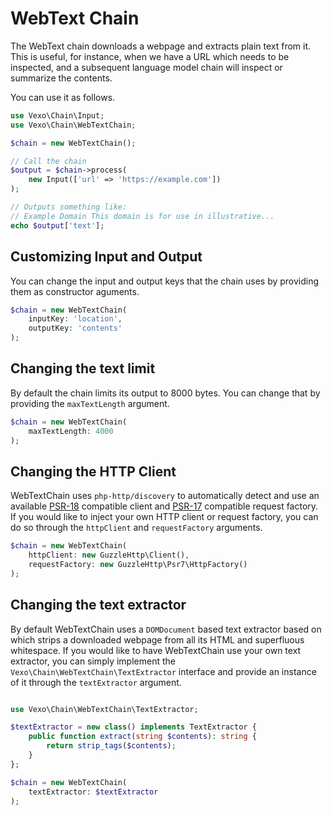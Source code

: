 # WebText Chain

The WebText chain downloads a webpage and extracts plain text from it. This is useful, for instance, when we have a URL which needs to be inspected, and a subsequent language model chain will inspect or summarize the contents.

You can use it as follows.

```php
use Vexo\Chain\Input;
use Vexo\Chain\WebTextChain;

$chain = new WebTextChain();

// Call the chain
$output = $chain->process(
    new Input(['url' => 'https://example.com'])
);

// Outputs something like:
// Example Domain This domain is for use in illustrative...
echo $output['text'];
```

## Customizing Input and Output

You can change the input and output keys that the chain uses by providing them as constructor aguments.

```php
$chain = new WebTextChain(
    inputKey: 'location',
    outputKey: 'contents'
);
```

## Changing the text limit

By default the chain limits its output to 8000 bytes. You can change that by providing the `maxTextLength` argument.

```php
$chain = new WebTextChain(
    maxTextLength: 4000
);
```

## Changing the HTTP Client

WebTextChain uses `php-http/discovery` to automatically detect and use an available [PSR-18](https://www.php-fig.org/psr/psr-18/) compatible client and [PSR-17](https://www.php-fig.org/psr/psr-17/) compatible request factory. If you would like to inject your own HTTP client or request factory, you can do so through the `httpClient` and `requestFactory` arguments.

```php
$chain = new WebTextChain(
    httpClient: new GuzzleHttp\Client(),
    requestFactory: new GuzzleHttp\Psr7\HttpFactory()
);
```

## Changing the text extractor

By default WebTextChain uses a `DOMDocument` based text extractor based on which strips a downloaded webpage from all its HTML and superfluous whitespace. If you would like to have WebTextChain use your own text extractor, you can simply implement the `Vexo\Chain\WebTextChain\TextExtractor` interface and provide an instance of it through the `textExtractor` argument.

```php

use Vexo\Chain\WebTextChain\TextExtractor;

$textExtractor = new class() implements TextExtractor {
    public function extract(string $contents): string {
        return strip_tags($contents);
    }
};

$chain = new WebTextChain(
    textExtractor: $textExtractor
);
```
